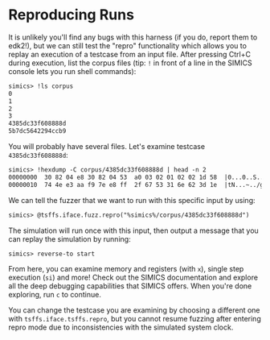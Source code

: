 # Reproducing Runs

It is unlikely you'll find any bugs with this harness (if you do, report them to edk2!),
but we can still test the "repro" functionality which allows you to replay an execution
of a testcase from an input file. After pressing Ctrl+C during execution, list the
corpus files (tip: `!` in front of a line in the SIMICS console lets you run shell
commands):

```txt
simics> !ls corpus
0
1
2
3
4385dc33f608888d
5b7dc5642294ccb9
```

You will probably have several files. Let's examine testcase `4385dc33f608888d`:

```txt
simics> !hexdump -C corpus/4385dc33f608888d | head -n 2
00000000  30 82 04 e8 30 82 04 53  a0 03 02 01 02 02 1d 58  |0...0..S.......X|
00000010  74 4e e3 aa f9 7e e8 ff  2f 67 53 31 6e 62 3d 1e  |tN...~../gS1nb=.|
```

We can tell the fuzzer that we want to run with this specific input by using:

```txt
simics> @tsffs.iface.fuzz.repro("%simics%/corpus/4385dc33f608888d")
```

The simulation will run once with this input, then output a message that you can replay
the simulation by running:

```txt
simics> reverse-to start
```

From here, you can examine memory and registers (with `x`), single step execution (`si`)
and more! Check out the SIMICS documentation and explore all the deep debugging
capabilities that SIMICS offers. When you're done exploring, run `c` to continue.

You can change the testcase you are examining by choosing a different one with
`tsffs.iface.tsffs.repro`, but you cannot resume fuzzing after entering repro mode due
to inconsistencies with the simulated system clock.
